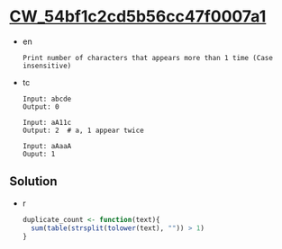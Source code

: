 # [CW_54bf1c2cd5b56cc47f0007a1](https://www.codewars.com/kata/54bf1c2cd5b56cc47f0007a1)

* en

  ```en
  Print number of characters that appears more than 1 time (Case insensitive)
  ```

* tc

  ```tc
  Input: abcde
  Output: 0

  Input: aA11c
  Output: 2  # a, 1 appear twice

  Input: aAaaA
  Ouput: 1
  ```

## Solution

* r

  ```r
  duplicate_count <- function(text){
    sum(table(strsplit(tolower(text), "")) > 1)
  }
  ```
